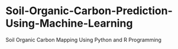 # Soil-Organic-Carbon-Prediction-Using-Machine-Learning
Soil Organic Carbon Mapping Using Python and R Programming

